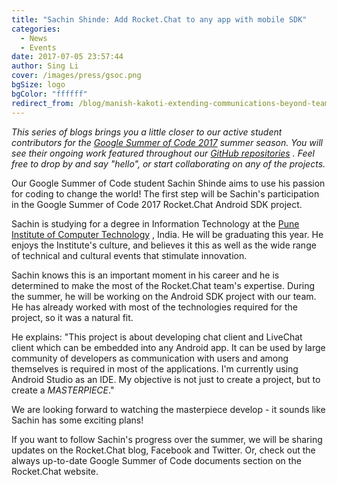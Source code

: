 ```yaml
---
title: "Sachin Shinde: Add Rocket.Chat to any app with mobile SDK"
categories:
  - News
  - Events
date: 2017-07-05 23:57:44
author: Sing Li
cover: /images/press/gsoc.png
bgSize: logo
bgColor: "ffffff"
redirect_from: /blog/manish-kakoti-extending-communications-beyond-teams-with-rocketchat-federation
---
```

_This series of blogs brings you a little closer to our active student contributors for the [Google Summer of Code 2017](https://rocket.chat/docs/contributing/google-summer-of-code) summer season. You will see their ongoing work featured throughout our [GitHub repositories](https://github.com/RocketChat) . Feel free to drop by and say "hello", or start collaborating on any of the projects._

Our Google Summer of Code student Sachin Shinde aims to use his passion for coding to change the world! The first step will be Sachin's participation in the Google Summer of Code 2017 Rocket.Chat Android SDK project. 

Sachin is studying for a degree in Information Technology at the [Pune Institute of Computer Technology](http://pict.edu/) , India. He will be graduating this year. He enjoys the Institute's culture, and believes it this as well as the wide range of technical and cultural events that stimulate innovation. 

Sachin knows this is an important moment in his career and he is determined to make the most of the Rocket.Chat team's expertise. During the summer, he will be working on the Android SDK project with our team. He has already worked with most of the technologies required for the project, so it was a natural fit.  

He explains: "This project is about developing chat client and LiveChat client which can be embedded into any Android app. It can be used by large community of developers as communication with users and among themselves is required in most of the applications. I'm currently using Android Studio as an IDE. My objective is not just to create a project, but to create a _MASTERPIECE_."

We are looking forward to watching the masterpiece develop - it sounds like Sachin has some exciting plans!

If you want to follow Sachin's progress over the summer, we will be sharing updates on the Rocket.Chat blog, Facebook and Twitter. Or, check out the always up-to-date Google Summer of Code documents section on the Rocket.Chat website.
